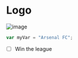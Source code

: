 # Logo
![image](https://github.com/sameermohammad/skills-communicate-using-markdown/assets/92105566/731766de-2cfc-4686-94ab-dfd44e4b7a45)


``` javascript
var myVar = "Arsenal FC";
```
- [ ] Win the league
